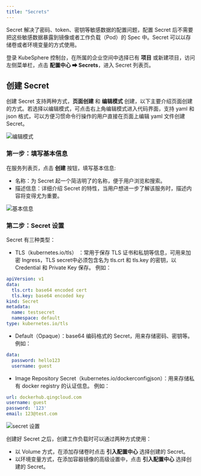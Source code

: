```yaml
---
title: "Secrets"
---
```


Secret 解决了密码、token、密钥等敏感数据的配置问题，配置 Secret 后不需要把这些敏感数据暴露到镜像或者工作负载（Pod）的 Spec 中。Secret 可以以存储卷或者环境变量的方式使用。

登录 KubeSphere 控制台，在所属的企业空间中选择已有 **项目** 或新建项目，访问左侧菜单栏，点击 **配置中心 ➡ Secrets**，进入 Secret 列表页。

## 创建 Secret

创建 Secret 支持两种方式，**页面创建** 和 **编辑模式** 创建，以下主要介绍页面创建的方式。若选择以编辑模式，可点击右上角编辑模式进入代码界面，支持 yaml 和 json 格式，可以方便习惯命令行操作的用户直接在页面上编辑 yaml 文件创建 Secret。

![编辑模式](/secret-cmd.png)

### 第一步：填写基本信息

在服务列表页，点击 **创建** 按钮，填写基本信息:

- 名称：为 Secret 起一个简洁明了的名称，便于用户浏览和搜索。
- 描述信息：详细介绍 Secret 的特性，当用户想进一步了解该服务时，描述内容将变得尤为重要。

![基本信息](/secret-basic.png)

### 第二步：Secret 设置

Secret 有三种类型：

- TLS（kubernetes.io/tls） ：常用于保存 TLS 证书和私钥等信息，可用来加密 Ingress，TLS secret中必须包含名为 tls.crt 和 tls.key 的密钥，以 Credential 和 Private Key 保存。
例如：

```yaml
apiVersion: v1
data:
  tls.crt: base64 encoded cert
  tls.key: base64 encoded key
kind: Secret
metadata:
  name: testsecret
  namespace: default
type: kubernetes.io/tls
```



- Default（Opaque）：base64 编码格式的 Secret，用来存储密码、密钥等。
例如：

```yaml
data:
  password: hello123
  username: guest
```
- Image Repository Secret（kubernetes.io/dockerconfigjson）：用来存储私有 docker registry 的认证信息。
例如：

```yaml
url: dockerhub.qingcloud.com
username: guest
password: '123'
email: 123@test.com
```

![secret 设置](/secret-setting.png)

创建好 Secret 之后，创建工作负载时可以通过两种方式使用：

- 以 Volume 方式，在添加存储卷时点击 **引入配置中心** 选择创建的 Secret。
- 以环境变量方式，在添加容器镜像的高级设置中，点击 **引入配置中心** 选择创建的 Secret。
